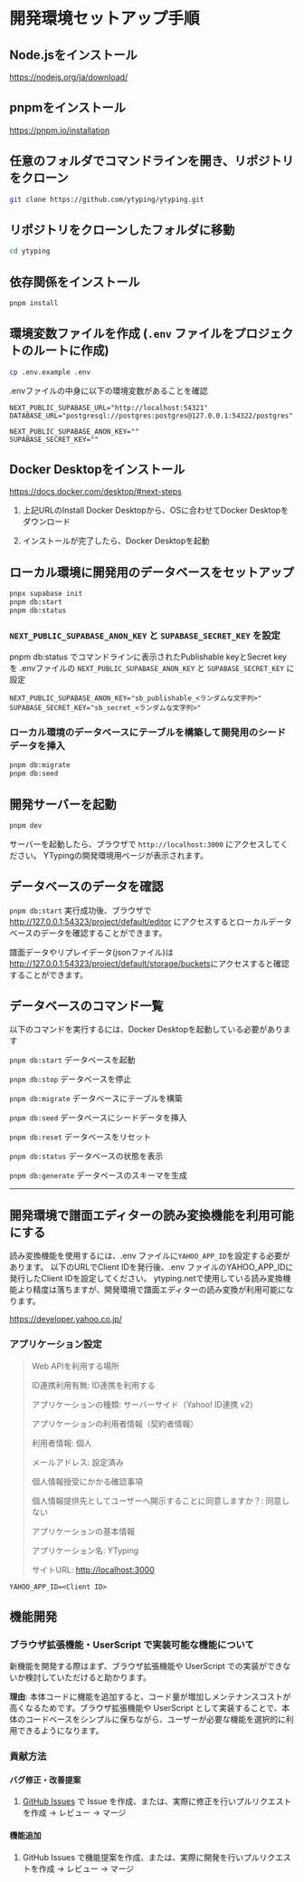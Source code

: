 # 開発環境セットアップ手順

## Node.jsをインストール

<https://nodejs.org/ja/download/>

## pnpmをインストール

<https://pnpm.io/installation>

## 任意のフォルダでコマンドラインを開き、リポジトリをクローン

```bash
git clone https://github.com/ytyping/ytyping.git
```

## リポジトリをクローンしたフォルダに移動

```bash
cd ytyping
```

## 依存関係をインストール

```bash
pnpm install
```

## 環境変数ファイルを作成 (`.env` ファイルをプロジェクトのルートに作成)

```bash
cp .env.example .env
```

.envファイルの中身に以下の環境変数があることを確認

```code
NEXT_PUBLIC_SUPABASE_URL="http://localhost:54321"
DATABASE_URL="postgresql://postgres:postgres@127.0.0.1:54322/postgres"

NEXT_PUBLIC_SUPABASE_ANON_KEY=""
SUPABASE_SECRET_KEY=""
```

## Docker Desktopをインストール

<https://docs.docker.com/desktop/#next-steps>

1. 上記URLのInstall Docker Desktopから、OSに合わせてDocker Desktopをダウンロード

2. インストールが完了したら、Docker Desktopを起動

## ローカル環境に開発用のデータベースをセットアップ

```bash
pnpx supabase init
pnpm db:start
pnpm db:status
```

### `NEXT_PUBLIC_SUPABASE_ANON_KEY` と `SUPABASE_SECRET_KEY` を設定

pnpm db:status でコマンドラインに表示されたPublishable keyとSecret keyを .envファイルの `NEXT_PUBLIC_SUPABASE_ANON_KEY` と `SUPABASE_SECRET_KEY` に設定

```code
NEXT_PUBLIC_SUPABASE_ANON_KEY="sb_publishable_<ランダムな文字列>"
SUPABASE_SECRET_KEY="sb_secret_<ランダムな文字列>"
```

### ローカル環境のデータベースにテーブルを構築して開発用のシードデータを挿入

```bash
pnpm db:migrate
pnpm db:seed
```

## 開発サーバーを起動

```bash
pnpm dev
```

サーバーを起動したら、ブラウザで `http://localhost:3000` にアクセスしてください。
YTypingの開発環境用ページが表示されます。

## データベースのデータを確認

`pnpm db:start` 実行成功後、ブラウザで<http://127.0.0.1:54323/project/default/editor> にアクセスするとローカルデータベースのデータを確認することができます。

譜面データやリプレイデータ(jsonファイル)は<http://127.0.0.1:54323/project/default/storage/buckets>にアクセスすると確認することができます。

## データベースのコマンド一覧

以下のコマンドを実行するには、Docker Desktopを起動している必要があります

`pnpm db:start`
データベースを起動

`pnpm db:stop`
データベースを停止

`pnpm db:migrate`
データベースにテーブルを構築

`pnpm db:seed`
データベースにシードデータを挿入

`pnpm db:reset`
データベースをリセット

`pnpm db:status`
データベースの状態を表示

`pnpm db:generate`
データベースのスキーマを生成

------------------------------------------------------------------------------------------------------------------

## 開発環境で譜面エディターの読み変換機能を利用可能にする

読み変換機能を使用するには、.env ファイルに`YAHOO_APP_ID`を設定する必要があります。
以下のURLでClient IDを発行後、.env ファイルのYAHOO_APP_IDに発行したClient IDを設定してください。
ytyping.netで使用している読み変換機能より精度は落ちますが、開発環境で譜面エディターの読み変換が利用可能になります。

<https://developer.yahoo.co.jp/>

### アプリケーション設定

> Web APIを利用する場所
>
> ID連携利用有無: ID連携を利用する
>
> アプリケーションの種類: サーバーサイド（Yahoo! ID連携 v2）
>
> アプリケーションの利用者情報（契約者情報）
>
> 利用者情報: 個人
>
> メールアドレス: 設定済み
>
> 個人情報授受にかかる確認事項
>
> 個人情報提供先としてユーザーへ開示することに同意しますか？: 同意しない
>
> アプリケーションの基本情報
>
> アプリケーション名: YTyping
>
> サイトURL: <http://localhost:3000>

```code
YAHOO_APP_ID=<Client ID>
```

## 機能開発

### ブラウザ拡張機能・UserScript で実装可能な機能について

新機能を開発する際はまず、ブラウザ拡張機能や UserScript での実装ができないか検討していただけると助かります。

**理由**: 本体コードに機能を追加すると、コード量が増加しメンテナンスコストが高くなるためです。ブラウザ拡張機能や UserScript として実装することで、本体のコードベースをシンプルに保ちながら、ユーザーが必要な機能を選択的に利用できるようになります。

### 貢献方法

#### バグ修正・改善提案

1. [GitHub Issues](https://github.com/ytyping/ytyping/issues) で Issue を作成、または、実際に修正を行いプルリクエストを作成 → レビュー → マージ

#### 機能追加

1. GitHub Issues で機能提案を作成、または、実際に開発を行いプルリクエストを作成 → レビュー → マージ

